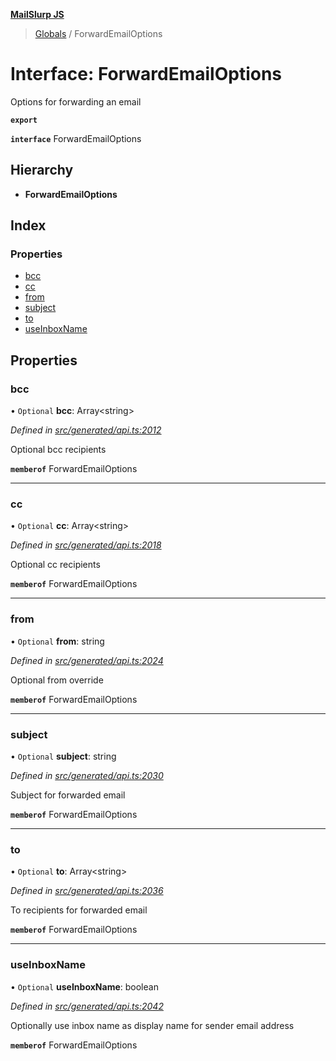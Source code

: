 **[MailSlurp JS](../README.md)**

> [Globals](../README.md) / ForwardEmailOptions

# Interface: ForwardEmailOptions

Options for forwarding an email

**`export`** 

**`interface`** ForwardEmailOptions

## Hierarchy

* **ForwardEmailOptions**

## Index

### Properties

* [bcc](forwardemailoptions.md#bcc)
* [cc](forwardemailoptions.md#cc)
* [from](forwardemailoptions.md#from)
* [subject](forwardemailoptions.md#subject)
* [to](forwardemailoptions.md#to)
* [useInboxName](forwardemailoptions.md#useinboxname)

## Properties

### bcc

• `Optional` **bcc**: Array\<string>

*Defined in [src/generated/api.ts:2012](https://github.com/mailslurp/mailslurp-client/blob/6b679b8/src/generated/api.ts#L2012)*

Optional bcc recipients

**`memberof`** ForwardEmailOptions

___

### cc

• `Optional` **cc**: Array\<string>

*Defined in [src/generated/api.ts:2018](https://github.com/mailslurp/mailslurp-client/blob/6b679b8/src/generated/api.ts#L2018)*

Optional cc recipients

**`memberof`** ForwardEmailOptions

___

### from

• `Optional` **from**: string

*Defined in [src/generated/api.ts:2024](https://github.com/mailslurp/mailslurp-client/blob/6b679b8/src/generated/api.ts#L2024)*

Optional from override

**`memberof`** ForwardEmailOptions

___

### subject

• `Optional` **subject**: string

*Defined in [src/generated/api.ts:2030](https://github.com/mailslurp/mailslurp-client/blob/6b679b8/src/generated/api.ts#L2030)*

Subject for forwarded email

**`memberof`** ForwardEmailOptions

___

### to

• `Optional` **to**: Array\<string>

*Defined in [src/generated/api.ts:2036](https://github.com/mailslurp/mailslurp-client/blob/6b679b8/src/generated/api.ts#L2036)*

To recipients for forwarded email

**`memberof`** ForwardEmailOptions

___

### useInboxName

• `Optional` **useInboxName**: boolean

*Defined in [src/generated/api.ts:2042](https://github.com/mailslurp/mailslurp-client/blob/6b679b8/src/generated/api.ts#L2042)*

Optionally use inbox name as display name for sender email address

**`memberof`** ForwardEmailOptions
